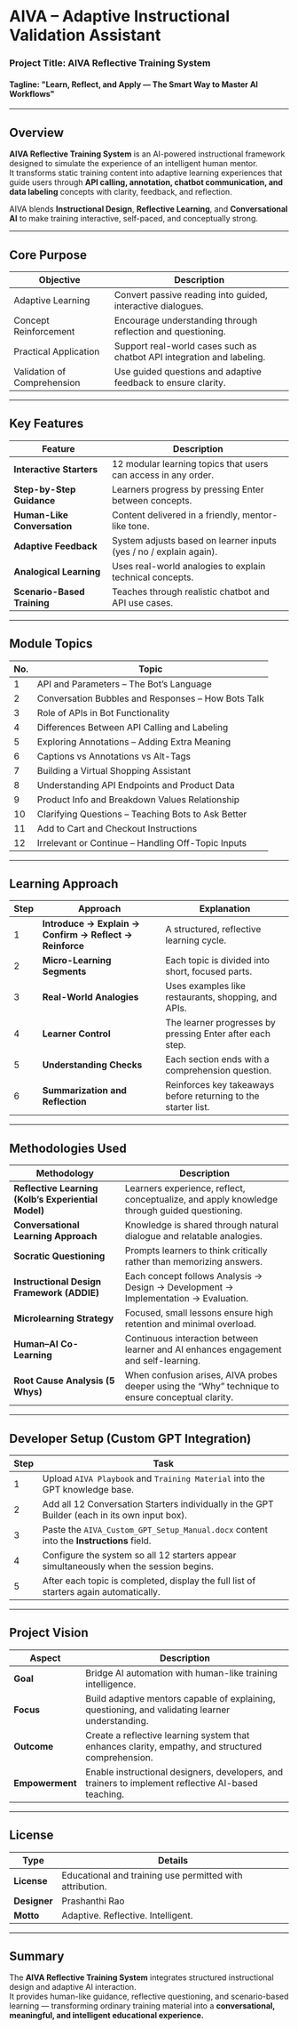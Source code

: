 # AIVA – Adaptive Instructional Validation Assistant  
### Project Title: AIVA Reflective Training System  
#### Tagline: "Learn, Reflect, and Apply — The Smart Way to Master AI Workflows"

---

## Overview

**AIVA Reflective Training System** is an AI-powered instructional framework designed to simulate the experience of an intelligent human mentor.  
It transforms static training content into adaptive learning experiences that guide users through **API calling, annotation, chatbot communication, and data labeling** concepts with clarity, feedback, and reflection.  

AIVA blends **Instructional Design**, **Reflective Learning**, and **Conversational AI** to make training interactive, self-paced, and conceptually strong.

---

## Core Purpose

| Objective | Description |
|------------|-------------|
| Adaptive Learning | Convert passive reading into guided, interactive dialogues. |
| Concept Reinforcement | Encourage understanding through reflection and questioning. |
| Practical Application | Support real-world cases such as chatbot API integration and labeling. |
| Validation of Comprehension | Use guided questions and adaptive feedback to ensure clarity. |

---

## Key Features

| Feature | Description |
|----------|-------------|
| **Interactive Starters** | 12 modular learning topics that users can access in any order. |
| **Step-by-Step Guidance** | Learners progress by pressing Enter between concepts. |
| **Human-Like Conversation** | Content delivered in a friendly, mentor-like tone. |
| **Adaptive Feedback** | System adjusts based on learner inputs (yes / no / explain again). |
| **Analogical Learning** | Uses real-world analogies to explain technical concepts. |
| **Scenario-Based Training** | Teaches through realistic chatbot and API use cases. |

---

## Module Topics

| No. | Topic |
|-----|--------|
| 1 | API and Parameters – The Bot’s Language |
| 2 | Conversation Bubbles and Responses – How Bots Talk |
| 3 | Role of APIs in Bot Functionality |
| 4 | Differences Between API Calling and Labeling |
| 5 | Exploring Annotations – Adding Extra Meaning |
| 6 | Captions vs Annotations vs Alt-Tags |
| 7 | Building a Virtual Shopping Assistant |
| 8 | Understanding API Endpoints and Product Data |
| 9 | Product Info and Breakdown Values Relationship |
| 10 | Clarifying Questions – Teaching Bots to Ask Better |
| 11 | Add to Cart and Checkout Instructions |
| 12 | Irrelevant or Continue – Handling Off-Topic Inputs |

---

## Learning Approach

| Step | Approach | Explanation |
|------|-----------|-------------|
| 1 | **Introduce → Explain → Confirm → Reflect → Reinforce** | A structured, reflective learning cycle. |
| 2 | **Micro-Learning Segments** | Each topic is divided into short, focused parts. |
| 3 | **Real-World Analogies** | Uses examples like restaurants, shopping, and APIs. |
| 4 | **Learner Control** | The learner progresses by pressing Enter after each step. |
| 5 | **Understanding Checks** | Each section ends with a comprehension question. |
| 6 | **Summarization and Reflection** | Reinforces key takeaways before returning to the starter list. |

---

## Methodologies Used

| Methodology | Description |
|--------------|-------------|
| **Reflective Learning (Kolb’s Experiential Model)** | Learners experience, reflect, conceptualize, and apply knowledge through guided questioning. |
| **Conversational Learning Approach** | Knowledge is shared through natural dialogue and relatable analogies. |
| **Socratic Questioning** | Prompts learners to think critically rather than memorizing answers. |
| **Instructional Design Framework (ADDIE)** | Each concept follows Analysis → Design → Development → Implementation → Evaluation. |
| **Microlearning Strategy** | Focused, small lessons ensure high retention and minimal overload. |
| **Human–AI Co-Learning** | Continuous interaction between learner and AI enhances engagement and self-learning. |
| **Root Cause Analysis (5 Whys)** | When confusion arises, AIVA probes deeper using the “Why” technique to ensure conceptual clarity. |

---

## Developer Setup (Custom GPT Integration)

| Step | Task |
|------|------|
| 1 | Upload `AIVA Playbook` and `Training Material` into the GPT knowledge base. |
| 2 | Add all 12 Conversation Starters individually in the GPT Builder (each in its own input box). |
| 3 | Paste the `AIVA_Custom_GPT_Setup_Manual.docx` content into the **Instructions** field. |
| 4 | Configure the system so all 12 starters appear simultaneously when the session begins. |
| 5 | After each topic is completed, display the full list of starters again automatically. |

---

## Project Vision

| Aspect | Description |
|---------|-------------|
| **Goal** | Bridge AI automation with human-like training intelligence. |
| **Focus** | Build adaptive mentors capable of explaining, questioning, and validating learner understanding. |
| **Outcome** | Create a reflective learning system that enhances clarity, empathy, and structured comprehension. |
| **Empowerment** | Enable instructional designers, developers, and trainers to implement reflective AI-based teaching. |

---

## License

| Type | Details |
|------|----------|
| **License** | Educational and training use permitted with attribution. |
| **Designer** | Prashanthi Rao |
| **Motto** | Adaptive. Reflective. Intelligent. |

---

## Summary

The **AIVA Reflective Training System** integrates structured instructional design and adaptive AI interaction.  
It provides human-like guidance, reflective questioning, and scenario-based learning — transforming ordinary training material into a **conversational, meaningful, and intelligent educational experience.**

